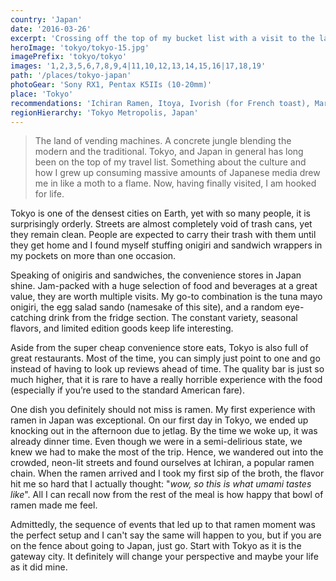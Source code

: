 ```yaml
---
country: 'Japan'
date: '2016-03-26'
excerpt: 'Crossing off the top of my bucket list with a visit to the land of the vending machines.'
heroImage: 'tokyo/tokyo-15.jpg'
imagePrefix: 'tokyo/tokyo'
images: '1,2,3,5,6,7,8,9,4|11,10,12,13,14,15,16|17,18,19'
path: '/places/tokyo-japan'
photoGear: 'Sony RX1, Pentax K5IIs (10-20mm)'
place: 'Tokyo'
recommendations: 'Ichiran Ramen, Itoya, Ivorish (for French toast), Marugo (for katsu), Muji (Flagship in Ginza), Omotesando, Shibuya Crossing, Shinjuku Gyoen'
regionHierarchy: 'Tokyo Metropolis, Japan'
---
```


> The land of vending machines. A concrete jungle blending the modern and the traditional. Tokyo, and Japan in general has long been on the top of my travel list. Something about the culture and how I grew up consuming massive amounts of Japanese media drew me in like a moth to a flame. Now, having finally visited, I am hooked for life.

Tokyo is one of the densest cities on Earth, yet with so many people, it is surprisingly orderly. Streets are almost completely void of trash cans, yet they remain clean. People are expected to carry their trash with them until they get home and I found myself stuffing onigiri and sandwich wrappers in my pockets on more than one occasion.

Speaking of onigiris and sandwiches, the convenience stores in Japan shine. Jam-packed with a huge selection of food and beverages at a great value, they are worth multiple visits. My go-to combination is the tuna mayo onigiri, the egg salad sando (namesake of this site), and a random eye-catching drink from the fridge section. The constant variety, seasonal flavors, and limited edition goods keep life interesting.

Aside from the super cheap convenience store eats, Tokyo is also full of great restaurants. Most of the time, you can simply just point to one and go instead of having to look up reviews ahead of time. The quality bar is just so much higher, that it is rare to have a really horrible experience with the food (especially if you’re used to the standard American fare).

One dish you definitely should not miss is ramen. My first experience with ramen in Japan was exceptional. On our first day in Tokyo, we ended up knocking out in the afternoon due to jetlag. By the time we woke up, it was already dinner time. Even though we were in a semi-delirious state, we knew we had to make the most of the trip. Hence, we wandered out into the crowded, neon-lit streets and found ourselves at Ichiran, a popular ramen chain. When the ramen arrived and I took my first sip of the broth, the flavor hit me so hard that I actually thought: "_wow, so this is what umami tastes like_". All I can recall now from the rest of the meal is how happy that bowl of ramen made me feel.

Admittedly, the sequence of events that led up to that ramen moment was the perfect setup and I can't say the same will happen to you, but if you are on the fence about going to Japan, just go. Start with Tokyo as it is the gateway city. It definitely will change your perspective and maybe your life as it did mine.
